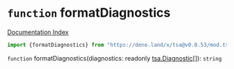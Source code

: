 # `function` formatDiagnostics

[Documentation Index](../README.md)

```ts
import {formatDiagnostics} from "https://deno.land/x/tsa@v0.0.53/mod.ts"
```

`function` formatDiagnostics(diagnostics: readonly [tsa.Diagnostic](../interface.Diagnostic/README.md)\[]): `string`

